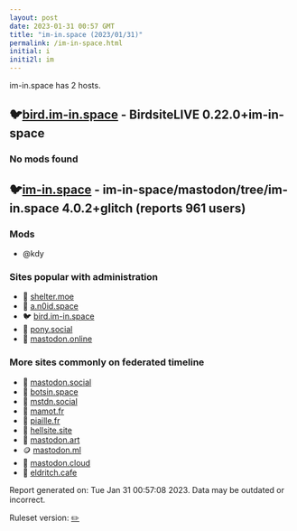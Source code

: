 ```yaml
---
layout: post
date: 2023-01-31 00:57 GMT
title: "im-in.space (2023/01/31)"
permalink: /im-in-space.html
initial: i
initi2l: im
---
```


im-in.space has 2 hosts.

## 🐦[bird.im-in.space](https://bird.im-in.space) - BirdsiteLIVE 0.22.0&#x2B;im-in-space

### No mods found

## 🐦[im-in.space](https://im-in.space) - im-in-space/mastodon/tree/im-in.space 4.0.2+glitch (reports 961 users)

### Mods
 * @kdy

### Sites popular with administration

* 🐘 [shelter.moe](/shelter-moe.html)
* 🐘 [a.n0id.space](/a-n0id-space.html)
* 🐦 [bird.im-in.space](/bird-im-in-space.html)
* 🐘 [pony.social](/pony-social.html)
* 🐘 [mastodon.online](/mastodon-online.html)

### More sites commonly on federated timeline

* 🧸 [mastodon.social](/mastodon-social.html)
* 🐘 [botsin.space](/botsin-space.html)
* 🐘 [mstdn.social](/mstdn-social.html)
* 🐘 [mamot.fr](/mamot-fr.html)
* 🐘 [piaille.fr](/piaille-fr.html)
* 🐘 [hellsite.site](/hellsite-site.html)
* 🐘 [mastodon.art](/mastodon-art.html)
* 🪙 [mastodon.ml](/mastodon-ml.html)
* 🧸 [mastodon.cloud](/mastodon-cloud.html)
* 🐘 [eldritch.cafe](/eldritch-cafe.html)

Report generated on: Tue Jan 31 00:57:08 2023. Data may be outdated or incorrect.

Ruleset version: [✏️](/version-pencil)

